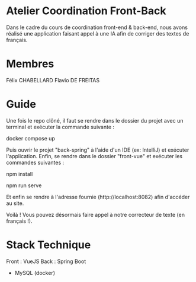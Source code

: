 # Atelier Coordination Front-Back

Dans le cadre du cours de coordination front-end & back-end, nous avons réalisé une application faisant appel à une IA afin de corriger des textes de français.

# Membres

Félix CHABELLARD
Flavio DE FREITAS

# Guide

Une fois le repo clôné, il faut se rendre dans le dossier du projet avec un terminal et exécuter la commande suivante :

  docker compose up

Puis ouvrir le projet "back-spring" à l'aide d'un IDE (ex: IntelliJ) et exécuter l'application.
Enfin, se rendre dans le dossier "front-vue" et exécuter les commandes suivantes :

  npm install
  
  npm run serve

Et enfin se rendre à l'adresse fournie (http://localhost:8082) afin d'accéder au site.

Voilà ! Vous pouvez désormais faire appel à notre correcteur de texte (en français !).

# Stack Technique

Front : VueJS
Back : Spring Boot
+ MySQL (docker)